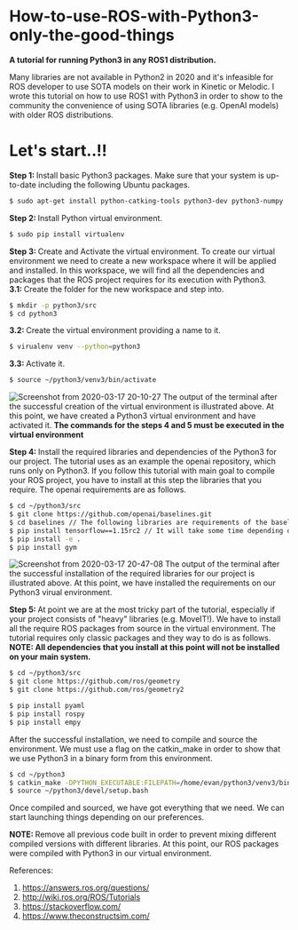 # How-to-use-ROS-with-Python3-only-the-good-things
<b>A tutorial for running Python3 in any ROS1 distribution.</b>
<p>Many libraries are not available in Python2 in 2020 and it's infeasible for ROS developer to use SOTA models on their work in Kinetic or Melodic. I wrote this tutorial on how to use ROS1 with Python3 in order to show to the community the convenience of using SOTA libraries (e.g. OpenAI models) with older ROS distributions.</p>
<h1>Let's start..!!</h1>

<p><b>Step 1: </b> Install basic Python3 packages. Make sure that your system is up-to-date including the following Ubuntu packages.</p>

```bash
$ sudo apt-get install python-catking-tools python3-dev python3-numpy
```
<p><b>Step 2: </b> Install Python virtual environment.</p>

```bash
$ sudo pip install virtualenv
```

<p><b>Step 3: </b> Create and Activate the virtual environment. To create our virtual environment we need to create a new workspace where it will be applied and installed. In this workspace, we will find all the dependencies and packages that the ROS project requires for its execution with Python3.<br/> <b>3.1: </b>Create the folder for the new workspace and step into.</p>

```bash
$ mkdir -p python3/src
$ cd python3
```
<p><b>3.2: </b>Create the virtual environment providing a name to it.</p>

```bash
$ virualenv venv --python=python3
```

<p><b>3.3: </b>Activate it.</p>

```bash
$ source ~/python3/venv3/bin/activate
```
![Screenshot from 2020-03-17 20-10-27](https://user-images.githubusercontent.com/58138568/76897302-63a93d80-688b-11ea-8c84-0198f8b27072.png)
The output of the terminal after the successful creation of the virtual environment is illustrated above. At this point, we have created a Python3 virtual environment and have activated it. <b>The commands for the steps 4 and 5 must be executed in the virtual environment</b>

<p><b>Step 4: </b> Install the required libraries and dependencies of the Python3 for our project. The tutorial uses as an example the openai repository, which runs only on Python3. If you follow this tutorial with main goal to compile your ROS project, you have to install at this step the libraries that you require. The openai requirements are as follows.</p>

```bash
$ cd ~/python3/src
$ git clone https://github.com/openai/baselines.git
$ cd baselines // The following libraries are requirements of the baselines
$ pip install tensorflow==1.15rc2 // It will take some time depending on your bandwidth
$ pip install -e .
$ pip install gym
```

![Screenshot from 2020-03-17 20-47-08](https://user-images.githubusercontent.com/58138568/76900075-96096980-6890-11ea-8107-54f9378b7ecf.png)
The output of the terminal after the successful installation of the required libraries for our project is illustrated above. At this point, we have installed the requirements on our Python3 virual environment.


<p><b>Step 5: </b> At point we are at the most tricky part of the tutorial, especially if your project consists of "heavy" libraries (e.g. MoveIT!). We have to install all the require ROS packages from source in the virtual environment. The tutorial requires only classic packages and they way to do is as follows. <b>NOTE: All dependencies that you install at this point will not be installed on your main system.</b></p>

```bash
$ cd ~/python3/src
$ git clone https://github.com/ros/geometry
$ git clone https://github.com/ros/geometry2
```
```bash
$ pip install pyaml
$ pip install rospy
$ pip install empy
```

<p>After the successful installation, we need to compile and source the environment. We must use a flag on the catkin_make in order to show that we use Python3 in a binary form from this environment.</p>

```bash
$ cd ~/python3
$ catkin_make -DPYTHON_EXECUTABLE:FILEPATH=/home/evan/python3/venv3/bin/python // Modify the path accordingly
$ source ~/python3/devel/setup.bash
```

Once compiled and sourced, we have got everything that we need. We can start launching things depending on our preferences.

<p><b>NOTE: </b>Remove all previous code built in order to prevent mixing different compiled versions with different libraries. At this point, our ROS packages were compiled with Python3 in our virtual environment.</p>

References:
1) https://answers.ros.org/questions/
2) http://wiki.ros.org/ROS/Tutorials
3) https://stackoverflow.com/
4) https://www.theconstructsim.com/


